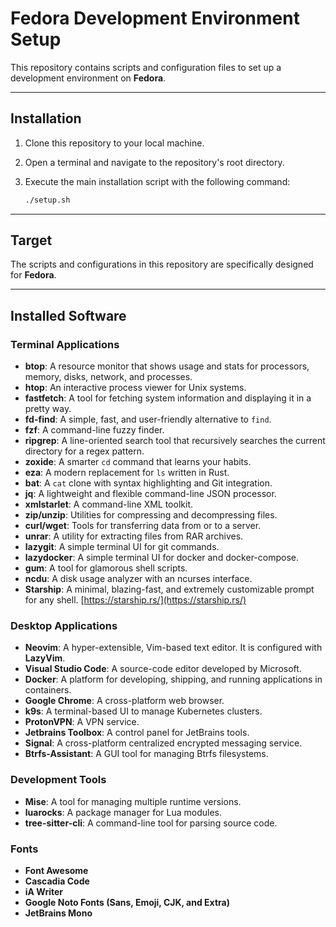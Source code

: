 # Fedora Development Environment Setup

This repository contains scripts and configuration files to set up a development environment on **Fedora**.

-----

## Installation

1. Clone this repository to your local machine.

2. Open a terminal and navigate to the repository's root directory.

3. Execute the main installation script with the following command:

    ```bash
    ./setup.sh
    ```

-----

## Target

The scripts and configurations in this repository are specifically designed for **Fedora**.

-----

## Installed Software

### Terminal Applications

* **btop**: A resource monitor that shows usage and stats for processors, memory, disks, network, and processes.
* **htop**: An interactive process viewer for Unix systems.
* **fastfetch**: A tool for fetching system information and displaying it in a pretty way.
* **fd-find**: A simple, fast, and user-friendly alternative to `find`.
* **fzf**: A command-line fuzzy finder.
* **ripgrep**: A line-oriented search tool that recursively searches the current directory for a regex pattern.
* **zoxide**: A smarter `cd` command that learns your habits.
* **eza**: A modern replacement for `ls` written in Rust.
* **bat**: A `cat` clone with syntax highlighting and Git integration.
* **jq**: A lightweight and flexible command-line JSON processor.
* **xmlstarlet**: A command-line XML toolkit.
* **zip/unzip**: Utilities for compressing and decompressing files.
* **curl/wget**: Tools for transferring data from or to a server.
* **unrar**: A utility for extracting files from RAR archives.
* **lazygit**: A simple terminal UI for git commands.
* **lazydocker**: A simple terminal UI for docker and docker-compose.
* **gum**: A tool for glamorous shell scripts.
* **ncdu**: A disk usage analyzer with an ncurses interface.
* **Starship**: A minimal, blazing-fast, and extremely customizable prompt for any shell. [https://starship.rs/](https://starship.rs/)

### Desktop Applications

* **Neovim**: A hyper-extensible, Vim-based text editor. It is configured with **LazyVim**.
* **Visual Studio Code**: A source-code editor developed by Microsoft.
* **Docker**: A platform for developing, shipping, and running applications in containers.
* **Google Chrome**: A cross-platform web browser.
* **k9s**: A terminal-based UI to manage Kubernetes clusters.
* **ProtonVPN**: A VPN service.
* **Jetbrains Toolbox**: A control panel for JetBrains tools.
* **Signal**: A cross-platform centralized encrypted messaging service.
* **Btrfs-Assistant**: A GUI tool for managing Btrfs filesystems.

### Development Tools

* **Mise**: A tool for managing multiple runtime versions.
* **luarocks**: A package manager for Lua modules.
* **tree-sitter-cli**: A command-line tool for parsing source code.

### Fonts

* **Font Awesome**
* **Cascadia Code**
* **iA Writer**
* **Google Noto Fonts (Sans, Emoji, CJK, and Extra)**
* **JetBrains Mono**
